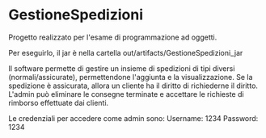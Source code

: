 # GestioneSpedizioni
Progetto realizzato per l'esame di programmazione ad oggetti.

Per eseguirlo, il jar è nella cartella out/artifacts/GestioneSpedizioni_jar

Il software permette di gestire un insieme di spedizioni di tipi diversi (normali/assicurate), permettendone l'aggiunta e la visualizzazione.
Se la spedizione è assicurata, allora un cliente ha il diritto di richiederne il diritto.
L'admin può eliminare le consegne terminate e accettare le richieste di rimborso effettuate dai clienti.

Le credenziali per accedere come admin sono:
  Username: 1234
  Password: 1234
